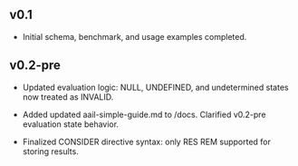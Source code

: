 ## v0.1
- Initial schema, benchmark, and usage examples completed.

## v0.2-pre
- Updated evaluation logic: NULL, UNDEFINED, and undetermined states now treated as INVALID.

- Added updated aail-simple-guide.md to /docs. Clarified v0.2-pre evaluation state behavior.

- Finalized CONSIDER directive syntax: only RES REM supported for storing results.
